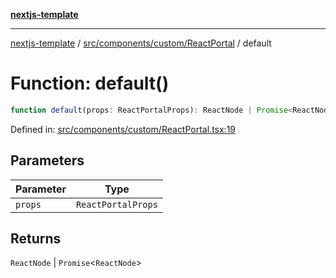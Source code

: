 [**nextjs-template**](README.md)

---

[nextjs-template](README.md) / [src/components/custom/ReactPortal](src.components.custom.ReactPortal.md) / default

# Function: default()

```ts
function default(props: ReactPortalProps): ReactNode | Promise<ReactNode>
```

Defined in: [src/components/custom/ReactPortal.tsx:19](https://github.com/Its-Satyajit/nextjs-template/blob/c8d81b09293d759cbf04e9bc7e542cc7d90740e6/src/components/custom/ReactPortal.tsx#L19)

## Parameters

| Parameter | Type               |
| --------- | ------------------ |
| `props`   | `ReactPortalProps` |

## Returns

`ReactNode` \| `Promise`\<`ReactNode`\>
